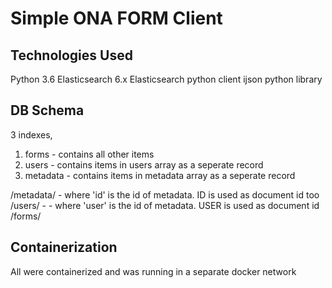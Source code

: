 # Simple ONA FORM Client

## Technologies Used

Python 3.6
Elasticsearch 6.x
Elasticsearch python client
ijson python library

## DB Schema

3 indexes,
1. forms - contains all other items
2. users   -  contains items in users array as a seperate record
3. metadata - contains items in metadata array as a seperate record

/metadata/<id> - where 'id' is the id of metadata. ID is used as document id too
/users/<user> - - where 'user' is the id of metadata. USER is used as document id
/forms/<formid>


## Containerization

All were containerized and was running in a separate docker network

